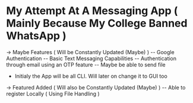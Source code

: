 # My Attempt At A Messaging App ( Mainly Because My College Banned WhatsApp )

-> Maybe Features ( Will be Constantly Updated (Maybe) )
  -- Google Authentication
  -- Basic Text Messaging Capabilities
  -- Authentication through email using an OTP feature 
  -- Maybe be able to send file
 
- Initialy the App will be all CLI. Will later on change it to GUI too

-> Featured Added ( Will also be Constantly Updated (Maybe) )
   -- Able to register Locally ( Using File Handling )
